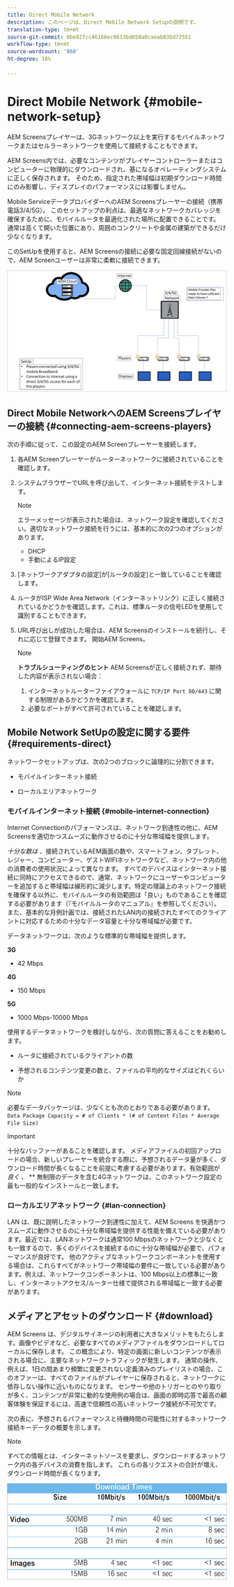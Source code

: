 ```yaml
---
title: Direct Mobile Network
description: このページは、Direct Mobile Network Setupの説明です。
translation-type: tm+mt
source-git-commit: 0be82fcc46166ec0613bd658a0caeab83bd72551
workflow-type: tm+mt
source-wordcount: '868'
ht-degree: 16%

---
```



# Direct Mobile Network {#mobile-network-setup}

AEM Screensプレイヤーは、3Gネットワーク以上を実行するモバイルネットワークまたはセルラーネットワークを使用して接続することもできます。

AEM Screens内では、必要なコンテンツがプレイヤーコントローラーまたはコンピューターに物理的にダウンロードされ、基になるオペレーティングシステムに正しく保存されます。 そのため、指定された帯域幅は初期ダウンロード時間にのみ影響し、ディスプレイのパフォーマンスには影響しません。

Mobile ServiceデータプロバイダーへのAEM Screensプレーヤーの接続（携帯電話3/4/5G）。 このセットアップの利点は、最適なネットワークカバレッジを確保するために、モバイルルータを最適化された場所に配置できることです。 通常は高くて開いた位置にあり、周囲のコンクリートや金属の建築ができるだけ少なくなります。

このSetUpを使用すると、AEM Screensの接続に必要な固定回線接続がないので、AEM Screenユーザーは非常に柔軟に接続できます。

![](/help/using/assets/direct-mobile-1.png)

## Direct Mobile NetworkへのAEM Screensプレイヤーの接続 {#connecting-aem-screens-players}

次の手順に従って、この設定のAEM Screenプレーヤーを接続します。

1. 各AEM Screenプレーヤーがルーターネットワークに接続されていることを確認します。

1. システムブラウザーでURLを呼び出して、インターネット接続をテストします。

   >[!NOTE]
   >エラーメッセージが表示された場合は、ネットワーク設定を確認してください。適切なネットワーク接続を行うには、基本的に次の2つのオプションがあります。
   >* DHCP
   >* 手動によるIP設定


1. [ネットワークアダプタの設定]が[ルータの設定]と一致していることを確認します。

1. ルータがISP Wide Area Network（インターネットリンク）に正しく接続されているかどうかを確認します。これは、標準ルータの信号LEDを使用して識別することもできます。

1. URL呼び出しが成功した場合は、AEM Screensのインストールを続行し、それに応じて登録できます。 開始AEM Screens。

   >[!NOTE]
   >**トラブルシューティングのヒント**
   >AEM Screensが正しく接続されず、期待した内容が表示されない場合：
   >
   >1. インターネットルーターファイアウォールに `TCP/IP Port 80/443` に関する制限があるかどうかを確認します。
   >1. 必要なポートがすべて許可されていることを確認します。



## Mobile Network SetUpの設定に関する要件 {#requirements-direct}

ネットワークセットアップは、次の2つのブロックに論理的に分割できます。

* モバイルインターネット接続

* ローカルエリアネットワーク

### モバイルインターネット接続 {#mobile-internet-connection}

Internet Connectionのパフォーマンスは、ネットワーク到達性の他に、AEM Screensを適切かつスムーズに動作させるのに十分な帯域幅を提供します。

*十分な数は* 、接続されているAEM画面の数や、スマートフォン、タブレット、レジャー、コンピューター、ゲストWIFIネットワークなど、ネットワーク内の他の消費者の使用状況によって異なります。
すべてのデバイスはインターネット接続に同時にアクセスできるので、通常、ネットワークにユーザーやコンピューターを追加すると帯域幅は線形的に減少します。特定の理論上のネットワーク接続を確保する以外に、モバイルルータの有効範囲は「良い」ものであることを確認する必要があります（『モバイルルータのマニュアル』を参照してください）。 また、基本的な月例計画では、接続されたLAN内の接続されたすべてのクライアントに対応するための十分なデータ容量と十分な帯域幅が必要です。

データネットワークは、次のような標準的な帯域幅を提供します。

**3G**
* 42 Mbps

**4G**
* 150 Mbps

**5G**
* 1000 Mbps-10000 Mbps

使用するデータネットワークを検討しながら、次の質問に答えることをお勧めします。

* ルータに接続されているクライアントの数

* 予想されるコンテンツ変更の数と、ファイルの平均的なサイズはどれくらいか

>[!NOTE]
>必要なデータパッケージは、少なくとも次のとおりである必要があります。
`Data Package Capacity = # of Clients * (# of Content Files * Average File Size)`

>[!IMPORTANT]
>十分なバッファーがあることを確認します。
>メディアファイルの初回アップロードの場合、新しいプレーヤーを統合する際に、予想されるデータ量が多く、ダウンロード時間が長くなることを前提に考慮する必要があります。有効範囲が *良く* 、 ** 無制限のデータを含む4Gネットワークは、このネットワーク設定の最も一般的なインストールと一致します。


### ローカルエリアネットワーク {#lan-connection}

LAN は、既に説明したネットワーク到達性に加えて、AEM Screens を快適かつスムーズに動作させるのに十分な帯域幅を提供する性能を備えている必要があります。最近では、LANネットワークは通常100 Mbpsのネットワークと少なくとも一致するので、多くのデバイスを接続するのに十分な帯域幅が必要で、パフォーマンスが良好です。 他のアクティブなネットワークコンポーネントを使用する場合は、これらすべてがネットワーク帯域幅の要件に一致している必要があります。例えば、ネットワークコンポーネントは、100 Mbps以上の標準に一致し、インターネットアクセス/ルーター仕様で提供される帯域幅と一致する必要があります。

## メディアとアセットのダウンロード {#download}

AEM Screens は、デジタルサイネージの利用者に大きなメリットをもたらします。画像やビデオなど、必要なすべてのメディアファイルをダウンロードしてローカルに保存します。 この概念により、特定の画面に新しいコンテンツが表示される場合に、主要なネットワークトラフィックが発生します。
通常の操作、例えば、1日の間あまり頻繁に変更されない定義済みのプレイリストの場合、このオファーは、すべてのファイルがプレイヤーに保存されると、ネットワークに依存しない操作に近いものになります。
センサーや他のトリガーとのやり取りが多く、コンテンツが非常に動的な使用例の場合は、画面の即時応答で最高の顧客体験を保証するには、高速で信頼性の高いネットワーク接続が不可欠です。

次の表に、予想されるパフォーマンスと待機時間の可能性に対するネットワーク接続キーデータの概要を示します。
>[!NOTE]
>すべての情報とは、インターネットソースを要求し、ダウンロードするネットワーク内の各デバイスの消費を指します。 これらの各リクエストの合計が増え、ダウンロード時間が長くなります。

![](/help/using/assets/download-times-mobile.png)




